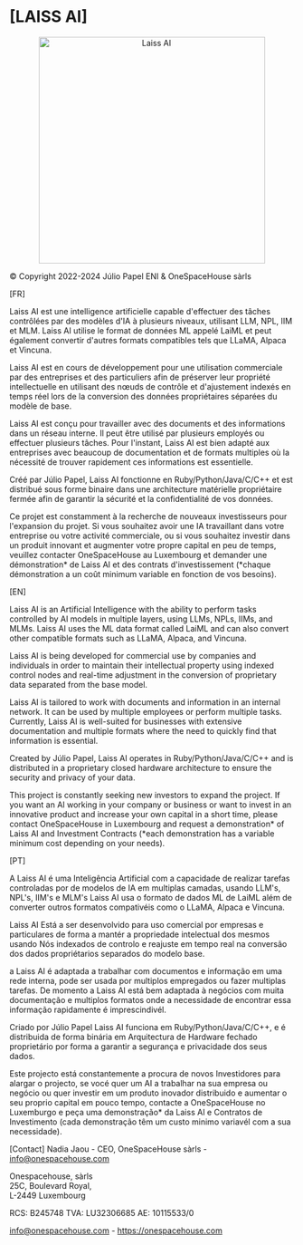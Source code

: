 # [LAISS AI]

<p align="center">
  <img src="assets/© Julio Papel - 20240125022758-3D.jpg" width="auto" height="400" alt="Laiss AI">
</p>

© Copyright 2022-2024 Júlio Papel ENI & OneSpaceHouse sàrls

[FR]

Laiss AI est une intelligence artificielle capable d'effectuer des tâches contrôlées par des modèles d'IA à plusieurs niveaux, utilisant LLM, NPL, IIM et MLM. Laiss AI utilise le format de données ML appelé LaiML et peut également convertir d'autres formats compatibles tels que LLaMA, Alpaca et Vincuna.

Laiss AI est en cours de développement pour une utilisation commerciale par des entreprises et des particuliers afin de préserver leur propriété intellectuelle en utilisant des nœuds de contrôle et d'ajustement indexés en temps réel lors de la conversion des données propriétaires séparées du modèle de base.

Laiss AI est conçu pour travailler avec des documents et des informations dans un réseau interne. Il peut être utilisé par plusieurs employés ou effectuer plusieurs tâches. Pour l'instant, Laiss AI est bien adapté aux entreprises avec beaucoup de documentation et de formats multiples où la nécessité de trouver rapidement ces informations est essentielle.

Créé par Júlio Papel, Laiss AI fonctionne en Ruby/Python/Java/C/C++ et est distribué sous forme binaire dans une architecture matérielle propriétaire fermée afin de garantir la sécurité et la confidentialité de vos données.

Ce projet est constamment à la recherche de nouveaux investisseurs pour l'expansion du projet. Si vous souhaitez avoir une IA travaillant dans votre entreprise ou votre activité commerciale, ou si vous souhaitez investir dans un produit innovant et augmenter votre propre capital en peu de temps, veuillez contacter OneSpaceHouse au Luxembourg et demander une démonstration* de Laiss AI et des contrats d'investissement (*chaque démonstration a un coût minimum variable en fonction de vos besoins).


[EN]

Laiss AI is an Artificial Intelligence with the ability to perform tasks controlled by AI models in multiple layers, using LLMs, NPLs, IIMs, and MLMs. Laiss AI uses the ML data format called LaiML and can also convert other compatible formats such as LLaMA, Alpaca, and Vincuna.

Laiss AI is being developed for commercial use by companies and individuals in order to maintain their intellectual property using indexed control nodes and real-time adjustment in the conversion of proprietary data separated from the base model.

Laiss AI is tailored to work with documents and information in an internal network. It can be used by multiple employees or perform multiple tasks. Currently, Laiss AI is well-suited for businesses with extensive documentation and multiple formats where the need to quickly find that information is essential.

Created by Júlio Papel, Laiss AI operates in Ruby/Python/Java/C/C++ and is distributed in a proprietary closed hardware architecture to ensure the security and privacy of your data.

This project is constantly seeking new investors to expand the project. If you want an AI working in your company or business or want to invest in an innovative product and increase your own capital in a short time, please contact OneSpaceHouse in Luxembourg and request a demonstration* of Laiss AI and Investment Contracts (*each demonstration has a variable minimum cost depending on your needs).

[PT]

A Laiss AI é uma Inteligência Artificial com a capacidade de realizar tarefas controladas por de modelos de IA em multiplas camadas, usando LLM's, NPL's, IIM's e MLM's Laiss AI usa o formato de dados ML de LaiML além de converter outros formatos compativéis como o LLaMA, Alpaca e Vincuna. 

Laiss AI Está a ser desenvolvido para uso comercial por empresas e particulares de forma a mantér a propriedade intelectual dos mesmos usando Nós indexados de controlo e reajuste em tempo real na conversão dos dados propriétarios separados do modelo base. 

a Laiss AI é adaptada a trabalhar com documentos e informação em uma rede interna, pode ser usada por multiplos empregados ou fazer multiplas tarefas. De momento a Laiss AI está bem adaptada à negócios com muita documentação e multiplos formatos onde a necessidade de encontrar essa informação rapidamente é imprescindivél. 

Criado por Júlio Papel Laiss AI funciona em Ruby/Python/Java/C/C++, e é distribuida de forma binária em Arquitectura de Hardware fechado proprietário por forma a garantir a segurança e privacidade dos seus dados.

Este projecto está constantemente a procura de novos Investidores para alargar o projecto, se vocé quer um AI a trabalhar na sua empresa ou negócio ou quer investir em um produto inovador distribuido e aumentar o seu proprio capital em pouco tempo, contacte a OneSpaceHouse no Luxemburgo e peça uma demonstração* da Laiss AI e Contratos de Investimento (cada demonstração têm um custo minimo variavél com a sua necessidade).

[Contact]
Nadia Jaou  - CEO, OneSpaceHouse sàrls - info@onespacehouse.com

Onespacehouse, sàrls  
25C, Boulevard Royal,  
L-2449 Luxembourg

RCS: B245748
TVA: LU32306685
AE: 10115533/0

info@onespacehouse.com   -   https://onespacehouse.com
